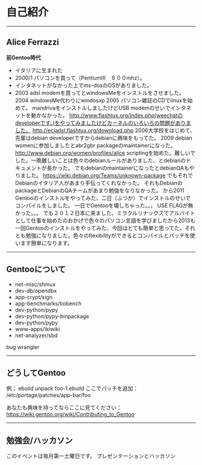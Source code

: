 自己紹介
=========

---

Alice Ferrazzi
---------

**前Gentoo時代**  
- イタリアに生まれた  
- 2000/1 パソコンを買って（PentiumIII　８００mhz）。
- インタネットがなかった上でms-dosのOSがありました。
- 2003 adsl modemを買ってとwindowsMeをインストルをさせました。
2004 windowsMe代わりにwindosxp
2005 パソコン雑誌のCDでlinuxを始めて。
mandrivaをインストルしましたけどUSB modemのせいでインタネットを動かなかった。
http://www.flashtux.org/index.php(weechatのdeveloperです。)をやってみましたけどカーネルのいろいろの問題がありました。
http://eciadsl.flashtux.org/download.php
2006大学校をはじめて、先輩はdebian developerですからdebianに興味をもってた。
2009 debian womenに参加しましたとabr2gbr packageのmaintainerになった。
http://www.debian.org/women/profiles/alice
scriptingを始めた。難しいでした。一晩難しいことは色々のdebianルールがありました、とdebianのドキュメントが長かった。
でもdebianのmaintainerになったとdebianQAもやりました。
https://wiki.debian.org/Teams/unknown-package
でもそれでDebianのイタリア人があまり手伝ってくれなかった。
それもDebianのpackageとDebianのQAチームがあまり勉強をなりなかった。
から2011 Gentooのインストルをやってみた、二日（ふつか）でインストルのせいでコンパイルをしました。
一日でGentooを壊しちゃった。。。
USE FLAGが無かった。。。
でも２０１２日本に来ました、ミラクルリナックスでアルバイトとして仕事を始めたのおかげで色々のパソコン言語を学びましたから2013も一回Gentooのインストルをやってみた、今回はとても簡単と思ってた。それとも勉強になりました。色々のflexibilityができるとコンパイルとパッチを使います簡単になります。

---

Gentooについて
--------

- net-misc/shmux
- dev-db/opendbx
- app-crypt/sign 
- app-benchmarks/tiobench
- dev-python/pypy
- dev-python/pypy-binpackage 
- dev-python/pypy
- www-apps/ikiwiki
- net-analyzer/sbd

bug wrangler

---

どうしてGentoo
--------

例：
ebuild unpack foo-1.ebuild
ここでパッチを追加：
/etc/portage/patches/app-bar/foo

あなたも興味を持ってならここに見てください：
https://wiki.gentoo.org/wiki/Contributing_to_Gentoo

---

勉強会/ハッカソン
-------

このイベントは毎月第一土曜日です。
プレゼンテーションとハッカソン


